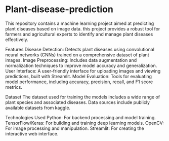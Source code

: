 # Plant-disease-prediction
This repository contains a machine learning project aimed at predicting plant diseases based on image data.
this project provides a robust tool for farmers and agricultural experts to identify and manage plant diseases effectively.

Features
Disease Detection: Detects plant diseases using convolutional neural networks (CNNs) trained on a comprehensive dataset of plant images.
Image Preprocessing: Includes data augmentation and normalization techniques to improve model accuracy and generalization.
User Interface: A user-friendly interface for uploading images and viewing predictions, built with Streamlit.
Model Evaluation: Tools for evaluating model performance, including accuracy, precision, recall, and F1 score metrics.

Dataset
The dataset used for training the models includes a wide range of plant species and associated diseases. Data sources include publicly available datasets from kaggle.

Technologies Used
Python: For backend processing and model training.
TensorFlow/Keras: For building and training deep learning models.
OpenCV: For image processing and manipulation.
Streamlit: For creating the interactive web interface.
